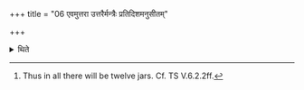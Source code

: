 +++
title = "06 एवमुत्तरा उत्तरैर्मन्त्रैः प्रतिदिशमनुसीतम्"

+++

<details><summary>थिते</summary>

6. In the same way (he places) the next (jars) with the next formulae in each direction two every-time, along the furrow; (and) four in the middle.[^1]  


[^1]: Thus in all there will be twelve jars. Cf. TS V.6.2.2ff.  
</details>
